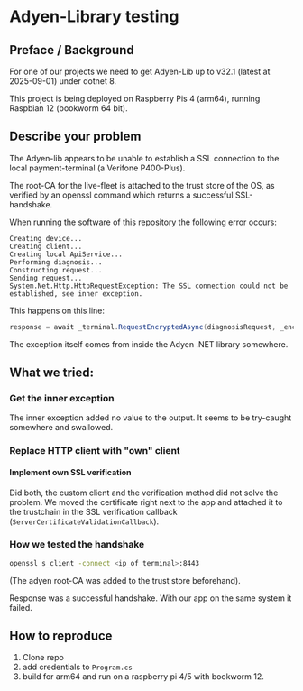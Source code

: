 # Adyen-Library testing

## Preface / Background

For one of our projects we need to get Adyen-Lib up to v32.1 (latest at 2025-09-01) under dotnet 8.

This project is being deployed on Raspberry Pis 4 (arm64), running Raspbian 12 (bookworm 64 bit).

## Describe your problem

The Adyen-lib appears to be unable to establish a SSL connection to the local payment-terminal (a Verifone P400-Plus).

The root-CA for the live-fleet is attached to the trust store of the OS, as verified by an openssl command which returns a successful SSL-handshake.

When running the software of this repository the following error occurs:

```
Creating device...
Creating client...
Creating local ApiService...
Performing diagnosis...
Constructing request...
Sending request...
System.Net.Http.HttpRequestException: The SSL connection could not be established, see inner exception.
```

This happens on this line:

```C#
response = await _terminal.RequestEncryptedAsync(diagnosisRequest, _encryptionCredentials, CancellationToken.None);
```
The exception itself comes from inside the Adyen .NET library somewhere.


## What we tried:

### Get the inner exception

The inner exception added no value to the output. It seems to be try-caught somewhere and swallowed.

### Replace HTTP client with "own" client
#### Implement own SSL verification

Did both, the custom client and the verification method did not solve the problem.
We moved the certificate right next to the app and attached it to the trustchain in the SSL verification callback (`ServerCertificateValidationCallback`).


### How we tested the handshake

```bash
openssl s_client -connect <ip_of_terminal>:8443
```

(The adyen root-CA was added to the trust store beforehand).

Response was a successful handshake. With our app on the same system it failed.

## How to reproduce

1. Clone repo
2. add credentials to `Program.cs`
3. build for arm64 and run on a raspberry pi 4/5 with bookworm 12.
